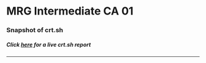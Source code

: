 # MRG Intermediate CA 01
### Snapshot of crt.sh
##### Click [here](https://crt.sh/?q=E9EBF1B50963AC586D4C6097B1DDC2891AD03C290B94F601E67E3FB30540DB99) for a live crt.sh report

---
